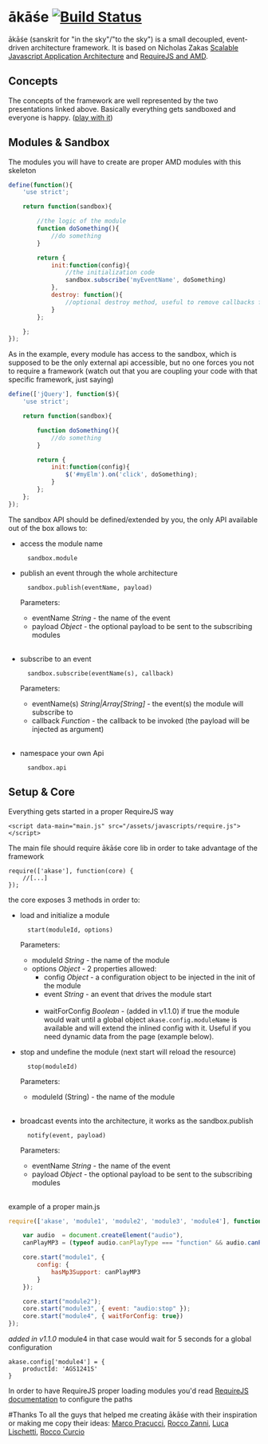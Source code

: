 # ākāśe [![Build Status](https://travis-ci.org/cedmax/akase.png?branch=master)](https://travis-ci.org/cedmax/akase)

ākāśe (sanskrit for "in the sky"/"to the sky") is a small decoupled, event-driven architecture framework.
It is based on Nicholas Zakas [Scalable Javascript Application Architecture](http://www.slideshare.net/nzakas/scalable-javascript-application-architecture-2012) and [RequireJS and AMD](http://www.slideshare.net/iivanoo/requirejs-12937421).

## Concepts
The concepts of the framework are well represented by the two presentations linked above.
Basically everything gets sandboxed and everyone is happy. ([play with it](https://github.com/cedmax/akase-playground))

## Modules & Sandbox
The modules you will have to create are proper AMD modules with this skeleton

```js
define(function(){
    'use strict';

    return function(sandbox){

        //the logic of the module
        function doSomething(){
            //do something
        }

        return {
            init:function(config){
                //the initialization code
                sandbox.subscribe('myEventName', doSomething)
            },
            destroy: function(){
                //optional destroy method, useful to remove callbacks from DOM event
            }
        };

    };
});
```

As in the example, every module has access to the sandbox, which is supposed to be the only external api accessible, but no one forces you not to require a framework (watch out that you are coupling your code with that specific framework, just saying)

```js
define(['jQuery'], function($){
    'use strict';

    return function(sandbox){

        function doSomething(){
            //do something
        }

        return {
            init:function(config){
                $('#myElm').on('click', doSomething);
            }
        };
    };
});
```

The sandbox API should be defined/extended by you, the only API available out of the box allows to:

- access the module name

        sandbox.module

- publish an event through the whole architecture

        sandbox.publish(eventName, payload)

    Parameters:
    - eventName _String_ - the name of the event
    - payload _Object_ - the optional payload to be sent to the subscribing modules<br/><br/>

- subscribe to an event

        sandbox.subscribe(eventName(s), callback)

    Parameters:
    - eventName(s) _String|Array[String]_ - the event(s) the module will subscribe to
    - callback _Function_ - the callback to be invoked (the payload will be injected as argument)<br/><br/>

- namespace your own Api

        sandbox.api


## Setup & Core
Everything gets started in a proper RequireJS way

    <script data-main="main.js" src="/assets/javascripts/require.js"></script>


The main file should require ākāśe core lib in order to take advantage of the framework

    require(['akase'], function(core) {
        //[...]
    });


the core exposes 3 methods in order to:

- load and initialize a module

        start(moduleId, options)

    Parameters:
    - moduleId _String_ - the name of the module
    - options _Object_ - 2 properties allowed:
        - config _Object_ - a configuration object to be injected in the init of the module
        - event _String_ - an event that drives the module start<br/><br/>
        - waitForConfig _Boolean_ - (added in v1.1.0) if true the module would wait until a global object `akase.config.moduleName` is available and will extend the inlined config with it. Useful if you need dynamic data from the page (example below).

- stop and undefine the module (next start will reload the resource)

        stop(moduleId)

    Parameters:
    - moduleId (String) - the name of the module<br/><br/>

- broadcast events into the architecture, it works as the sandbox.publish

        notify(event, payload)

    Parameters:
    - eventName _String_ - the name of the event
    - payload _Object_ - the optional payload to be sent to the subscribing modules<br/><br/>


example of a proper main.js

```js
require(['akase', 'module1', 'module2', 'module3', 'module4'], function(core) {

    var audio  = document.createElement("audio"),
    canPlayMP3 = (typeof audio.canPlayType === "function" && audio.canPlayType("audio/mpeg") !== "");

    core.start("module1", {
        config: {
            hasMp3Support: canPlayMP3
        }
    });

    core.start("module2");
    core.start("module3", { event: "audio:stop" });
    core.start("module4", { waitForConfig: true})
});
```

*added in v1.1.0*
module4 in that case would wait for 5 seconds for a global configuration

```
akase.config['module4'] = {
    productId: 'AGS1241S'
}
```

In order to have RequireJS proper loading modules you'd read [RequireJS documentation](http://www.requirejs.org/) to configure the paths

#Thanks
To all the guys that helped me creating ākāśe with their inspiration or making me copy their ideas: [Marco Pracucci](https://github.com/pracucci), [Rocco Zanni](https://github.com/roccozanni), [Luca Lischetti](https://github.com/sirlisko), [Rocco Curcio](https://github.com/jsDotCr)
